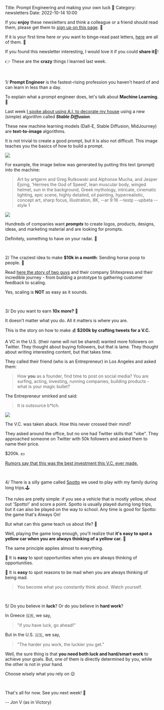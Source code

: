 Title: Prompt Engineering and making your own luck 🚀
Category: newsletters
Date: 2022-10-14 10:00

If you **enjoy** these newsletters and think a colleague or a friend should read them, please get them to [sign up on this page](https://jon.io/). 📝

If it is your first time here or you want to binge-read past letters, [here](https://jon.io/category/newsletters) are all of them. 📰

If you found this newsletter interesting, I would love it if you could **share it**🔗!

👉 These are the **crazy** things I learned last week.

<br>

1/ **Prompt Engineer** is the fastest-rising profession you haven't heard of and can learn in less than a day.

To explain what a prompt engineer does, let's talk about **Machine Learning.** 🤖

Last week [I spoke about using A.I. to decorate my house](https://jon.io/i-am-using-ai-to-decorate-my-house) using a new (simple) algorithm called _**Stable Diffusion**_.

These new machine learning models (Dall-E, Stable Diffusion, MidJourney) are **text-to-image** algorithms.

It is not trivial to create a good prompt, but it is also not difficult. This image teaches you the basics of how to build a prompt.

![](https://sendfoxprod.b-cdn.net/media/YscMuizcMoVJTaZvbe5U9KgYWcmkVuT4hNBgAD6s16325)

For example, the image below was generated by putting this text (prompt) into the machine:

> Art by artgerm and Greg Rutkowski and Alphonse Mucha, and Jesper Ejsing, 'Hermes the God of Speed', lean muscular body, winged helmet, sun in the background, Greek mythology, intricate, cinematic lighting, epic scene, highly detailed, oil painting, hyperrealistic, concept art, sharp focus, illustration, 8K, --ar 9:16 --testp --upbeta --style 1

![](https://sendfoxprod.b-cdn.net/media/gKzGMYSQPaPKib8NEj3jX79Tt1VesQyITZnHiaox16325)

Hundreds of companies want **_prompts_** to create logos, products, designs, ideas, and marketing material and are looking for prompts.

Definitely, something to have on your radar. 📡

<br>

2/ The craziest idea to make **$10k in a month**: Sending horse poop to people. 🤯

Read [here the story of two guys](https://www.shitexpress.com/blog/how-we-earned-10120-usd-in-30-days-by-sending-horse-poop-to-people-amazing-kickstart-of-a-marketing-experiment/) and their company Shitexpress and their incredible journey - from building a prototype to gathering customer feedback to scaling.

Yes, scaling is **NOT** as easy as it sounds.

<br>

3/ Do you want to earn **10x more?** 💯

It doesn't matter what you do. All it matters is where you are.

This is the story on how to make 💰 **$200k by crafting tweets for a V.C.**

A VC in the U.S. (their name will not be shared) wanted more followers on Twitter. They thought about buying followers, but that is lame. They thought about writing interesting content, but that takes time.

They called their friend (who is an Entrepreneur) in Los Angeles and asked them:

> How **you** as a founder, find time to post on social media? You are surfing, acting, investing, running companies, building products - what is your magic bullet?

The Entrepreneur smirked and said:

> It is outsource b*tch.

![](https://sendfoxprod.b-cdn.net/media/s9oap3orWKgDWk7YlVYxkhLdp1BOrIhdbKl1HxYX16325)

The V.C. was taken aback. How this never crossed their mind?

They asked around the office, but no one had Twitter skills that "vibe". They approached someone on Twitter with 50k followers and asked them to name their price.

$200k. 💵

[Rumors say that this was the best investment this V.C. ever made.](https://www.businessinsider.com/ghostwriter-makes-200000-a-year-crafting-tweets-for-top-vcs-2022-10)


<br>

4/ There is a silly game called [Spotto](https://spottofederation.org/rules) we used to play with my family during long trips.🕹️

The rules are pretty simple: if you see a vehicle that is mostly yellow, shout out 'Spotto!' and score a point. Spotto is usually played during long trips, but it can also be played on the way to school. Any time is good for Spotto: the game that's Always On!


But what can this game teach us about life? 🤔

Well, playing the game long enough, you'll realize that **it's easy to spot a yellow car when you are always thinking of a yellow car.** 🚖

The same principle applies almost to everything. 

🔹 It is **easy** to spot opportunities when you are always thinking of opportunities.

🔹 It is **easy** to spot reasons to be mad when you are always thinking of being mad.

> You become what you constantly think about. Watch yourself.

<br>


5/ Do you believe in **luck**? Or do you believe in **hard work**?

In Greece 🇬🇷, we say,

> "if you have luck, go ahead!"

But in the U.S. 🇺🇸, we say,

> "The harder you work, the luckier you get."


Well, the sure thing is that **you need both luck and hard/smart work** to achieve your goals. But, one of them is directly determined by you, while the other is not in your hand. 

Choose wisely what you rely on 😉


<br>

That's all for now. See you next week! 🚀

-- Jon V (as in Victory)